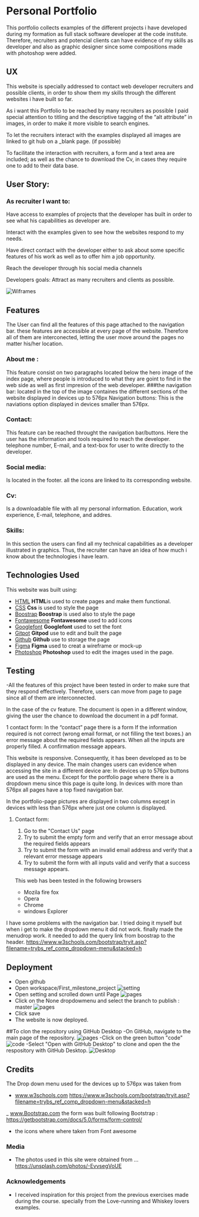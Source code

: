

# Personal Portfolio

This portfolio collects examples of the different projects i have developed during my formation as full stack software developer at the code institute. 
Therefore, recruiters and potencial clients can have evidence of my skills as developer and also as graphic designer since some compositions made with photoshop were added. 


 
## UX
This website is specially addressed to contact  web developer recruiters and possible clients, in order to show them my skills through the different websites i have built so far. 
 

As i want this Portfolio to be reached by  many recruiters as possible I paid special attention to titling  and  the descriptive tagging of the “alt attribute” in images, in order to make it more visible to search engines. 

To let the recruiters interact with the examples displayed all images are linked to git hub on a _blank page. (if possible)

To facilitate the interaction with recruiters, a form and a text area are included; as well as the chance to download the Cv, in cases they require one to add to their data base. 



## User Story: 
### As recruiter I want to:
Have access to examples of projects that the developer has built in order to see what his capabilities as developer are.

 Interact with the examples given to see how the websites respond to my needs. 

Have direct contact with the developer either to ask about some specific features of his work as well as to offer him a job opportunity. 

Reach the developer through his social media channels


Developers goals: 
Attract  as many  recruiters and clients as possible.


![Wiframes](/wiframes-images/wiframes.jpg)


## Features

 The User can find all the features of this page attached to the navigation bar. these features are accessible at every page of the website. Therefore all of them are interconected, letting the user move around the pages no matter his/her location. 

### About me : 
This feature consist on two paragraphs located below the hero image of the index page, where people is introduced to what they are goint to find in the web side as well as first impresion of the web developer.
###the navigation bar:  located in the top of the image containes the different sections of the website displayed in devices up to 576px
 Navigation buttons:  This is the naviations option displayed in devices smaller than 576px.
        
### Contact:
 This feature can be reached throught the navigation bar/buttons. Here the user  has the information and tools required to reach the developer. telephone number, E-mail, and a text-box for user to write directly to the developer.

### Social media: 
Is located in the footer. all the icons are  linked  to its corresponding website.

### Cv: 
Is a downloadable file with all my personal information. Education, work experience, E-mail, telephone, and addres. 

### Skills:
 In this section the users can find all my technical capabilities as a developer illustrated in graphics. Thus, the recruiter can have an idea of how much i  know about the  technologies i have learn. 
 

## Technologies Used
This website was built using:
- [HTML](https://html.com) **HTML**is used to create pages and make them functional.
- [CSS](https://css3.com) **Css** is used to style the page
- [Boostrap](https://Boostrap.com) **Boostrap** is used also to style the page
- [Fontawesome](https://fontawesome.com/) **Fontawesome** used to add icons
- [Googlefont](https://fonts.google.com/) **Googlefont** used to set the font
- [Gitpot](http://gitpod.io/) **Gitpod** use to edit and built the page
- [Github](http://github.com/) **Github** use to storage the page 
- [Figma](http://figma.com/) **Figma** used to creat a wireframe or mock-up 
- [Photoshop](http://photoshop.com/) **Photoshop** used to edit the images used in the page. 



## Testing
 -All the features of this project have been tested  in order to make sure that  they respond effectively. Therefore, users can move from page to page since all of them are interconnected. 

 

In the case of the cv feature. The document is open in a different window, giving the user the chance to download the document in a pdf format. 

1 contact form:
In the  “contact” page there is a form
If the information required is not correct (wrong email format, or not filling the text boxes.) an error message about the required fields appears. 
 When all the inputs are properly filled. A confirmation message appears. 

This website is responsive. Consequently, it has been developed as to  be displayed in any device. 
The main changes users can evidence when accessing the site in a different device are:
In devices up to 576px buttons are used as the menu. Except for the portfolio page where there is a dropdown menu since this page is quite long. 
In devices with more than 576px  all pages have a top fixed navigation bar. 

In the portfolio-page pictures are displayed in two columns except in devices with less than 576px where just one column is displayed. 

1. Contact form:
    1. Go to the "Contact Us" page
    2. Try to submit the empty form and verify that an error message about the required fields appears
    3. Try to submit the form with an invalid email address and verify that a relevant error message appears
    4. Try to submit the form with all inputs valid and verify that a success message appears.


    This web has been tested in the following browsers
    - Mozila fire fox
    - Opera
    - Chrome 
    - windows Explorer


I have some problems with the navigation bar. I  tried doing it myself but when i get  to make the dropdown menu it did not work. finally made the menudrop work. it needed to  add the query link from boostrap to the header.
  https://www.w3schools.com/bootstrap/tryit.asp?filename=trybs_ref_comp_dropdown-menu&stacked=h
  



## Deployment
- Open github 
- Open workspace/First_milestone_project
![setting](/Readme-images/settings.png)
- Open setting and scrolled down until Page
![pages](/Readme-images/pages.png)
- Click on the None dropdowmenu and select the branch to publish : master
![pages](/Readme-images/branches.png)
- Click save
- The website is now deployed.

##To clon the repository using GitHub Desktop
-On GitHub, navigate to the main page of the repository.
![pages](/Readme-images/branches.png)
-Click on the green button "code"
![code](/Readme-images/code-button.png)
-Select "Open with GitHub Desktop" to clone and open the the respository with GitHub Desktop.
![Desktop](/Readme-images/Desktop.png)



## Credits
The Drop down menu used for the devices up to 576px was taken from 
- www.w3schools.com
https://www.w3schools.com/bootstrap/tryit.asp?filename=trybs_ref_comp_dropdown-menu&stacked=h

_ www.Bootstrap.com
the form was built following Bootstrap :
https://getbootstrap.com/docs/5.0/forms/form-control/
- the icons where where taken from Font awesome

### Media
- The photos used in this site were obtained from ...
https://unsplash.com/photos/-EvvsegVoUE

### Acknowledgements

- I received inspiration for this project from the previous exercises made during the course. specially from the Love-running and Whiskey lovers examples. 




  




